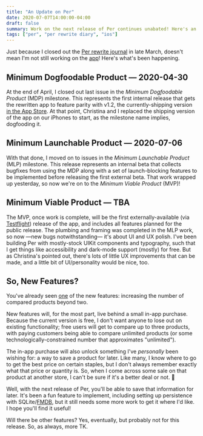 ```yaml
---
title: "An Update on Per"
date: 2020-07-07T14:00:00-04:00
draft: false
summary: Work on the next release of Per continues unabated! Here's an update on how that's going.
tags: ["per", "per rewrite diary", "ios"]
---
```


Just because I closed out the [Per rewrite journal] in late March, doesn't mean I'm not still working on the [app]! Here's what's been happening.

## Minimum Dogfoodable Product — 2020-04-30

At the end of April, I closed out last issue in the _Minimum Dogfoodable Product_ (MDP) milestone. This represents the first internal release that gets the rewritten app to feature parity with v1.2, the currently-shipping version [in the App Store]. At that point, Christina and I replaced the shipping version of the app on our iPhones to start, as the milestone name implies, dogfooding it.

## Minimum Launchable Product — 2020-07-06

With that done, I moved on to issues in the _Minimum Launchable Product_ (MLP) milestone. This release represents an internal beta that collects bugfixes from using the MDP along with a set of launch-blocking features to be implemented before releasing the first external beta. That work wrapped up yesterday, so now we're on to the _Minimum Viable Product_ (MVP)!

## Minimum Viable Product — TBA

The MVP, once work is complete, will be the first externally-available (via [Testflight]) release of the app, and includes all features planned for the public release. The plumbing and framing was completed in the MLP work, so now —new bugs notwithstanding— it's about UI and UX polish. I've been building Per with mostly-stock UIKit components and typography, such that I get things like accessibility and dark-mode support (mostly) for free. But as Christina's pointed out, there's lots of little UX improvements that can be made, and a little bit of UI/personality would be nice, too.

## So, New Features?

You've already seen [one] of the new features: increasing the number of compared products beyond two.

New features will, for the most part, live behind a small in-app purchase. Because the current version is free, I don't want anyone to lose out on existing functionality; free users will get to compare up to three products, with paying customers being able to compare unlimited products (or some technologically-constrained number that approximates "unlimited").

The in-app purchase will also unlock something I've _personally_ been wishing for: a way to save a product for later. Like many, I know where to go to get the best price on certain staples, but I don't always remember exactly what that price or quantity is. So, when I come across some sale on that product at another store, I can't be sure if it's a better deal or not. 🤔

Well, with the next release of Per, you'll be able to save that information for later. It's been a fun feature to implement, including setting up persistence with SQLite/[FMDB], but it still needs some more work to get it where I'd like. I hope you'll find it useful!

Will there be other features? Yes, eventually, but probably not for this release. So, as always, more TK.

<!-- Links -->
[Per rewrite journal]: https://angelostavrow.com/tags/per-rewrite-diary/
[app]: https://droppedbits.com/apps/per/
[in the App Store]: https://apps.apple.com/us/app/per-shop-smart-save-money/id922693504?ls=1
[Testflight]: https://testflight.apple.com
[one]: https://angelostavrow.com/post/per-diaries-day-1/
[FMDB]: https://github.com/ccgus/fmdb